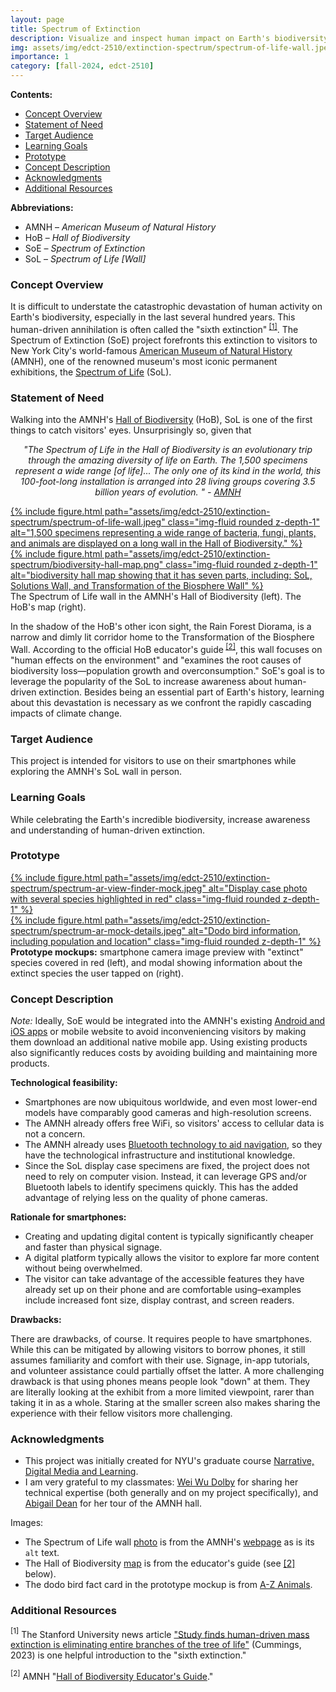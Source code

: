 ```yaml
---
layout: page
title: Spectrum of Extinction
description: Visualize and inspect human impact on Earth's biodiversity.
img: assets/img/edct-2510/extinction-spectrum/spectrum-of-life-wall.jpeg
importance: 1
category: [fall-2024, edct-2510]
---
```


**Contents:**

<!-- MarkdownTOC -->

- [Concept Overview](#concept-overview)
- [Statement of Need](#statement-of-need)
- [Target Audience](#target-audience)
- [Learning Goals](#learning-goals)
- [Prototype](#prototype)
- [Concept Description](#concept-description)
- [Acknowledgments](#acknowledgments)
- [Additional Resources](#additional-resources)

<!-- /MarkdownTOC -->


**Abbreviations:**

- AMNH – _American Museum of Natural History_
- HoB – _Hall of Biodiversity_
- SoE – _Spectrum of Extinction_
- SoL – _Spectrum of Life \[Wall\]_ 


### Concept Overview

It is difficult to understate the catastrophic devastation of human activity on Earth's biodiversity, especially in the last several hundred years. This human-driven annihilation is often called the "sixth extinction"<sup> [\[1\]](#extinction-resources)</sup>. The Spectrum of Extinction (SoE) project forefronts this extinction to visitors to New York City's world-famous [American Museum of Natural History](https://www.amnh.org/) (AMNH), one of the renowned museum's most iconic permanent exhibitions, the [Spectrum of Life](https://www.amnh.org/exhibitions/permanent/biodiversity/spectrum-of-life") (SoL).



### Statement of Need

<!-- Statement of Need/Problem or Design Challenge
_What are you trying to solve?_ -->

Walking into the AMNH's [Hall of Biodiversity](https://www.amnh.org/exhibitions/permanent/biodiversity) (HoB), SoL is one of the first things to catch visitors' eyes. Unsurprisingly so, given that 

<p style="text-align: center; font-style: italic;"> 
    "The Spectrum of Life in the Hall of Biodiversity is an evolutionary trip through the amazing diversity of life on Earth. The 1,500 specimens represent a wide range [of life]... The only one of its kind in the world, this 100-foot-long installation is arranged into 28 living groups covering 3.5 billion years of evolution. " - <a href="https://www.amnh.org/exhibitions/permanent/biodiversity/spectrum-of-life" target="_blank">AMNH</a>
</p>

<div class="row">
    <div class="col-sm-8 mt-3 mt-md-0">
        <a href="/assets/img/edct-2510/extinction-spectrum/spectrum-of-life-wall-1400.webp">
            {% include figure.html path="assets/img/edct-2510/extinction-spectrum/spectrum-of-life-wall.jpeg"  class="img-fluid rounded z-depth-1" alt="1,500 specimens representing a wide range of bacteria, fungi, plants, and animals are displayed on a long wall in the Hall of Biodiversity." %}
        </a>
    </div>
    <div class="col-sm-4 mt-3 mt-md-0">
        <a href="/assets/img/edct-2510/extinction-spectrum/biodiversity-hall-map-1400.webp">
            {% include figure.html path="assets/img/edct-2510/extinction-spectrum/biodiversity-hall-map.png"  class="img-fluid rounded z-depth-1" alt="biodiversity hall map showing that it has seven parts, including: SoL, Solutions Wall, and Transformation of the Biosphere Wall" %}
        </a>
    </div>
</div>
<div class="caption">
    The Spectrum of Life wall in the AMNH's Hall of Biodiversity (left). The HoB's map (right).
</div>

In the shadow of the HoB's other icon sight, the Rain Forest Diorama, is a narrow and dimly lit corridor home to the Transformation of the Biosphere Wall. According to the official HoB educator's guide<sup> [\[2\]](#educator-guide)</sup>, this wall focuses on "human effects on the environment" and "examines the root causes of biodiversity loss—population growth and overconsumption." SoE's goal is to leverage the popularity of the SoL to increase awareness about human-driven extinction. Besides being an essential part of Earth's history, learning about this devastation is necessary as we confront the rapidly cascading impacts of climate change.


### Target Audience

This project is intended for visitors to use on their smartphones while exploring the AMNH's SoL wall in person.



### Learning Goals

<!-- _What do you want your learners to know or be able to do after engaging with your project._ -->

While celebrating the Earth's incredible biodiversity,  increase awareness and understanding of human-driven extinction.


<!-- ### Learning Theories -->

<!-- _What theories undergird your choices about this project._ -->

<!-- - **[Theory Name]()** –  -->



### Prototype

<div class="row mt-3">
    <div class="col-sm mt-3 mt-md-0">
        <a href="/assets/img/edct-2510/extinction-spectrum/spectrum-ar-view-finder-mock-1400.webp">
            {% include figure.html path="assets/img/edct-2510/extinction-spectrum/spectrum-ar-view-finder-mock.jpeg" alt="Display case photo with several species highlighted in red" class="img-fluid rounded z-depth-1" %}
        </a>
    </div>
     <div class="col-sm mt-3 mt-md-0">
        <a href="/assets/img/edct-2510/extinction-spectrum/spectrum-ar-mock-details-1400.webp">
            {% include figure.html path="assets/img/edct-2510/extinction-spectrum/spectrum-ar-mock-details.jpeg" alt="Dodo bird information, including population and location" class="img-fluid rounded z-depth-1" %}
        </a>
    </div>
</div>
<div class="caption">
    <b>Prototype mockups:</b> smartphone camera image preview with "extinct" species covered in red (left), and modal showing information about the extinct species the user tapped on (right).
</div>


### Concept Description

_Note:_ Ideally, SoE would be integrated into the AMNH's existing [Android and iOS apps](https://www.amnh.org/plan-your-visit/explorer) or mobile website to avoid inconveniencing visitors by making them download an additional native mobile app. Using existing products also significantly reduces costs by avoiding building and maintaining more products.

**Technological feasibility:**

- Smartphones are now ubiquitous worldwide, and even most lower-end models have comparably good cameras and high-resolution screens.  
- The AMNH already offers free WiFi, so visitors' access to cellular data is not a concern.  
- The AMNH already uses [Bluetooth technology to aid navigation](https://www.amnh.org/explore/news-blogs/news-posts/bluetooth-beacons-help-navigate-museum-halls), so they have the technological infrastructure and institutional knowledge.  
- Since the SoL display case specimens are fixed, the project does not need to rely on computer vision. Instead, it can leverage GPS and/or Bluetooth labels to identify specimens quickly. This has the added advantage of relying less on the quality of phone cameras.  

**Rationale for smartphones:**

- Creating and updating digital content is typically significantly cheaper and faster than physical signage. 
- A digital platform typically allows the visitor to explore far more content without being overwhelmed.
- The visitor can take advantage of the accessible features they have already set up on their phone and are comfortable using–examples include increased font size, display contrast, and screen readers.

**Drawbacks:**

There are drawbacks, of course. It requires people to have smartphones. While this can be mitigated by allowing visitors to borrow phones, it still assumes familiarity and comfort with their use. Signage, in-app tutorials, and volunteer assistance could partially offset the latter. A more challenging drawback is that using phones means people look "down" at them. They are literally looking at the exhibit from a more limited viewpoint, rarer than taking it in as a whole. Staring at the smaller screen also makes sharing the experience with their fellow visitors more challenging.


### Acknowledgments

- This project was initially created for NYU's graduate course [Narrative, Digital Media and Learning](https://steinhardt.nyu.edu/courses/narrative-digital-media-and-learning).
- I am very grateful to my classmates: [Wei Wu Dolby](https://weiwudolby.cargo.site/) for sharing her technical expertise (both generally and on my project specifically), and [Abigail Dean](https://www.linkedin.com/in/abigail-moon-dean/) for her tour of the AMNH hall.

Images:
  
- The Spectrum of Life wall [photo](/assets/img/edct-2510/extinction-spectrum/spectrum-of-life-wall-1400.webp) is from the AMNH's [webpage](https://www.amnh.org/exhibitions/permanent/biodiversity/spectrum-of-life) as is its `alt` text.
- The Hall of Biodiversity [map](/assets/img/edct-2510/extinction-spectrum/biodiversity-hall-map-1400.webp) is from the educator's guide (see [\[2\]](#educator-guide) below).
- The dodo bird fact card in the prototype mockup is from [A-Z Animals](https://a-z-animals.com/media/2023/03/7f9ef1d7adbd6893ab170b5e553e14dbe5e6e8c4-768x1152.jpg).


### Additional Resources

<a name="extinction-resources"><sup>[1]</sup></a> 
The Stanford University news article ["Study finds human-driven mass extinction is eliminating entire branches of the tree of life"](https://news.stanford.edu/2023/09/18/human-driven-mass-extinction-eliminating-entire-genera/) (Cummings, 2023) is one helpful introduction to the "sixth extinction."

<a name="educator-guide"><sup>[2]</sup></a> AMNH "[Hall of Biodiversity Educator's Guide](https://www.amnh.org/exhibitions/permanent/biodiversity/educator-resources)."